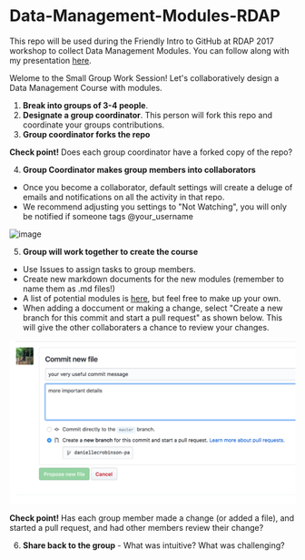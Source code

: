 # Data-Management-Modules-RDAP
This repo will be used during the Friendly Intro to GitHub at RDAP 2017 workshop to collect Data Management Modules. You can follow along with my presentation [here](https://docs.google.com/presentation/d/1TrFqki9hXt0Aw9YcSACDWdVif2RI237hGkTdypxf3kI/edit?usp=sharing).

Welome to the Small Group Work Session!
Let's collaboratively design a Data Management Course with modules.   

1. **Break into groups of 3-4 people**.
2. **Designate a group coordinator**. This person will fork this repo and coordinate your groups contributions. 
3. **Group coordinator forks the repo** 

**Check point!** Does each group coordinator have a forked copy of the repo?

4. **Group Coordinator makes group members into collaborators**
- Once you become a collaborator, default settings will create a deluge of emails and notifications on all the activity in that repo. 
- We recommend adjusting you settings to "Not Watching", you will only be notified if someone tags @your_username

![image](https://cloud.githubusercontent.com/assets/10601796/24984682/bb7e19d8-1fa3-11e7-9167-90f1301e8be7.png)

5. **Group will work together to create the course**
- Use Issues to assign tasks to group members.
- Create new markdown documents for the new modules (remember to name them as .md files!)
- A list of potential modules is [here](https://github.com/daniellecrobinson/Data-Management-Modules-RDAP/blob/master/Module-Topics.md), but feel free to make up your own.
- When adding a doccument or making a change, select "Create a new branch for this commit and start a pull request" as shown below. This will give the other collaboraters a chance to review your changes.

![collaborative commit](/img/collab-pull-reg-screen-shot.png)

**Check point!** Has each group member made a change (or added a file), and started a pull request, and had other members review their change?

6. **Share back to the group** - What was intuitive? What was challenging?


